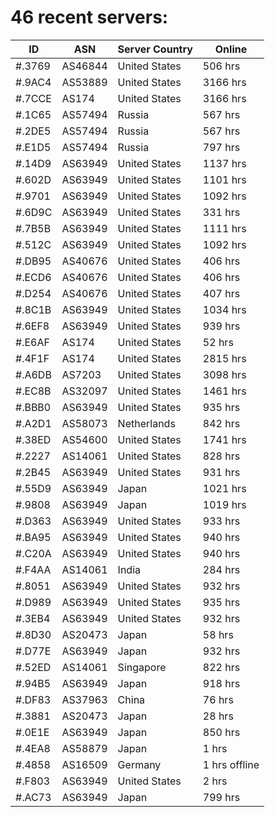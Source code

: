 # 46 recent servers:

| ID | ASN | Server Country | Online |
| ------ | ------ | ------ | ------ |
| #.3769 | AS46844 | United States | 506 hrs |
| #.9AC4 | AS53889 | United States | 3166 hrs |
| #.7CCE | AS174 | United States | 3166 hrs |
| #.1C65 | AS57494 | Russia | 567 hrs |
| #.2DE5 | AS57494 | Russia | 567 hrs |
| #.E1D5 | AS57494 | Russia | 797 hrs |
| #.14D9 | AS63949 | United States | 1137 hrs |
| #.602D | AS63949 | United States | 1101 hrs |
| #.9701 | AS63949 | United States | 1092 hrs |
| #.6D9C | AS63949 | United States | 331 hrs |
| #.7B5B | AS63949 | United States | 1111 hrs |
| #.512C | AS63949 | United States | 1092 hrs |
| #.DB95 | AS40676 | United States | 406 hrs |
| #.ECD6 | AS40676 | United States | 406 hrs |
| #.D254 | AS40676 | United States | 407 hrs |
| #.8C1B | AS63949 | United States | 1034 hrs |
| #.6EF8 | AS63949 | United States | 939 hrs |
| #.E6AF | AS174 | United States | 52 hrs |
| #.4F1F | AS174 | United States | 2815 hrs |
| #.A6DB | AS7203 | United States | 3098 hrs |
| #.EC8B | AS32097 | United States | 1461 hrs |
| #.BBB0 | AS63949 | United States | 935 hrs |
| #.A2D1 | AS58073 | Netherlands | 842 hrs |
| #.38ED | AS54600 | United States | 1741 hrs |
| #.2227 | AS14061 | United States | 828 hrs |
| #.2B45 | AS63949 | United States | 931 hrs |
| #.55D9 | AS63949 | Japan | 1021 hrs |
| #.9808 | AS63949 | Japan | 1019 hrs |
| #.D363 | AS63949 | United States | 933 hrs |
| #.BA95 | AS63949 | United States | 940 hrs |
| #.C20A | AS63949 | United States | 940 hrs |
| #.F4AA | AS14061 | India | 284 hrs |
| #.8051 | AS63949 | United States | 932 hrs |
| #.D989 | AS63949 | United States | 935 hrs |
| #.3EB4 | AS63949 | United States | 932 hrs |
| #.8D30 | AS20473 | Japan | 58 hrs |
| #.D77E | AS63949 | Japan | 932 hrs |
| #.52ED | AS14061 | Singapore | 822 hrs |
| #.94B5 | AS63949 | Japan | 918 hrs |
| #.DF83 | AS37963 | China | 76 hrs |
| #.3881 | AS20473 | Japan | 28 hrs |
| #.0E1E | AS63949 | Japan | 850 hrs |
| #.4EA8 | AS58879 | Japan | 1 hrs |
| #.4858 | AS16509 | Germany | 1 hrs offline |
| #.F803 | AS63949 | United States | 2 hrs |
| #.AC73 | AS63949 | Japan | 799 hrs |

